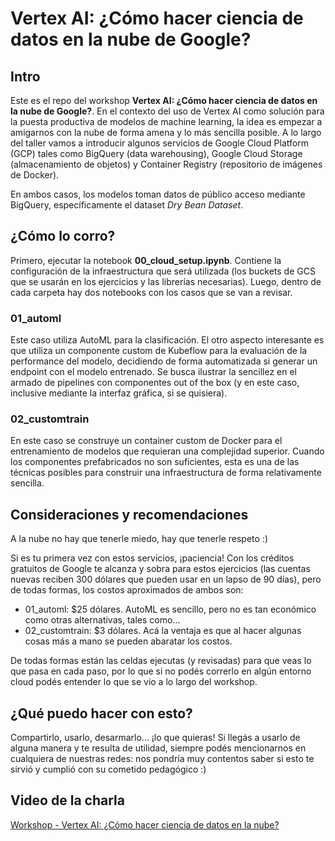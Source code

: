 # Vertex AI: ¿Cómo hacer ciencia de datos en la nube de Google?

## Intro
Este es el repo del workshop **Vertex AI: ¿Cómo hacer ciencia de datos en la nube de Google?**. En el contexto del uso de Vertex AI como solución para la puesta productiva de modelos de machine learning, la idea es empezar a amigarnos con la nube de forma amena y lo más sencilla posible. A lo largo del taller vamos a introducir algunos servicios de Google Cloud Platform (GCP) tales como BigQuery (data warehousing), Google Cloud Storage (almacenamiento de objetos) y Container Registry (repositorio de imágenes de Docker).

En ambos casos, los modelos toman datos de público acceso mediante BigQuery, específicamente el dataset *Dry Bean Dataset*.

## ¿Cómo lo corro?
Primero, ejecutar la notebook **00_cloud_setup.ipynb**. Contiene la configuración de la infraestructura que será utilizada (los buckets de GCS que se usarán en los ejercicios y las librerías necesarias). Luego, dentro de cada carpeta hay dos notebooks con los casos que se van a revisar.

### 01_automl
Este caso utiliza AutoML para la clasificación. El otro aspecto interesante es que utiliza un componente custom de Kubeflow para la evaluación de la performance del modelo, decidiendo de forma automatizada si generar un endpoint con el modelo entrenado. Se busca ilustrar la sencillez en el armado de pipelines con componentes out of the box (y en este caso, inclusive mediante la interfaz gráfica, si se quisiera).

### 02_customtrain
En este caso se construye un container custom de Docker para el entrenamiento de modelos que requieran una complejidad superior. Cuando los componentes prefabricados no son suficientes, esta es una de las técnicas posibles para construir una infraestructura de forma relativamente sencilla.

## Consideraciones y recomendaciones
A la nube no hay que tenerle miedo, hay que tenerle respeto :) 

Si es tu primera vez con estos servicios, ¡paciencia! Con los créditos gratuitos de Google te alcanza y sobra para estos ejercicios (las cuentas nuevas reciben 300 dólares que pueden usar en un lapso de 90 días), pero de todas formas, los costos aproximados de ambos son:

- 01_automl: $25 dólares. AutoML es sencillo, pero no es tan económico como otras alternativas, tales como...
- 02_customtrain: $3 dólares. Acá la ventaja es que al hacer algunas cosas más a mano se pueden abaratar los costos.

De todas formas están las celdas ejecutas (y revisadas) para que veas lo que pasa en cada paso, por lo que si no podés correrlo en algún entorno cloud podés entender lo que se vio a lo largo del workshop.

## ¿Qué puedo hacer con esto?
Compartirlo, usarlo, desarmarlo... ¡lo que quieras! Si llegás a usarlo de alguna manera y te resulta de utilidad, siempre podés mencionarnos en cualquiera de nuestras redes: nos pondría muy contentos saber si esto te sirvió y cumplió con su cometido pedagógico :)

## Video de la charla
[Workshop - Vertex AI: ¿Cómo hacer ciencia de datos en la nube?](https://youtu.be/3ZGJ88cEeSc)

